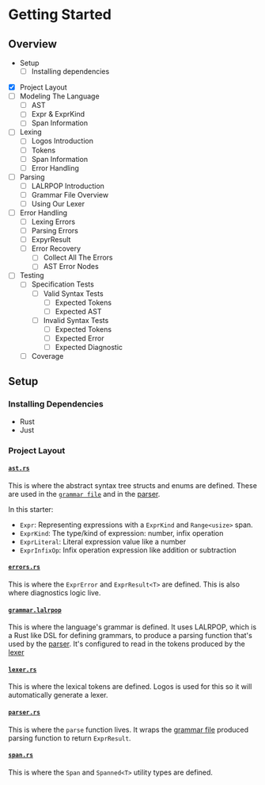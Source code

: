 # Getting Started

## Overview

- Setup
  - [ ] Installing dependencies
- [x] Project Layout
- [ ] Modeling The Language
  - [ ] AST
  - [ ] Expr & ExprKind
  - [ ] Span Information
- [ ] Lexing
  - [ ] Logos Introduction
  - [ ] Tokens
  - [ ] Span Information
  - [ ] Error Handling
- [ ] Parsing
  - [ ] LALRPOP Introduction
  - [ ] Grammar File Overview
  - [ ] Using Our Lexer
- [ ] Error Handling
  - [ ] Lexing Errors
  - [ ] Parsing Errors
  - [ ] ExpyrResult
  - [ ] Error Recovery
    - [ ] Collect All The Errors
    - [ ] AST Error Nodes
- [ ] Testing
  - [ ] Specification Tests
    - [ ] Valid Syntax Tests
      - [ ] Expected Tokens
      - [ ] Expected AST
    - [ ] Invalid Syntax Tests
      - [ ] Expected Tokens
      - [ ] Expected Error
      - [ ] Expected Diagnostic
  - [ ] Coverage

## Setup

### Installing Dependencies

- Rust
- Just

### Project Layout

#### [`ast.rs`](./src/ast.rs)

This is where the abstract syntax tree structs and enums are defined. These are used in the [`grammar file`](./src/grammar.lalrpop) and in the [parser](./src/parser.rs).

In this starter:

- `Expr`: Representing expressions with a `ExprKind` and `Range<usize>` span.
- `ExprKind`: The type/kind of expression: number, infix operation
- `ExprLiteral`: Literal expression value like a number
- `ExprInfixOp`: Infix operation expression like addition or subtraction

#### [`errors.rs`](./src/errors.rs)

This is where the `ExprError` and `ExprResult<T>` are defined. This is also where diagnostics logic live.

#### [`grammar.lalrpop`](./src/grammar.lalrpop)

This is where the language's grammar is defined. It uses LALRPOP, which is a Rust like DSL for defining grammars, to produce a parsing function that's used by the [parser](#parserrs). It's configured to read in the tokens produced by the [lexer](#lexerrs)

#### [`lexer.rs`](./src/lexer.rs)

This is where the lexical tokens are defined. Logos is used for this so it will automatically generate a lexer.

#### [`parser.rs`](./src/parser.rs)

This is where the `parse` function lives. It wraps the [grammar file](#grammarlalrpop) produced parsing function to return `ExprResult`.

#### [`span.rs`](./src/span.rs)

This is where the `Span` and `Spanned<T>` utility types are defined.
